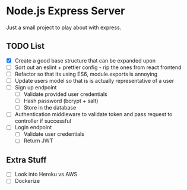 # Node.js Express Server

Just a small project to play about with express.

## TODO List

- [x] Create a good base structure that can be expanded upon
- [ ] Sort out an eslint + prettier config - rip the ones from react frontend
- [ ] Refactor so that its using ES6, module.exports is annoying
- [ ] Update users model so that is is actually representative of a user
- [ ] Sign up endpoint
  - [ ] Validate provided user credentials
  - [ ] Hash password (bcrypt + salt)
  - [ ] Store in the database
- [ ] Authentication middleware to validate token and pass request to controller if successful
- [ ] Login endpoint
  - [ ] Validate user credentials
  - [ ] Return JWT

## Extra Stuff

- [ ] Look into Heroku vs AWS
- [ ] Dockerize
